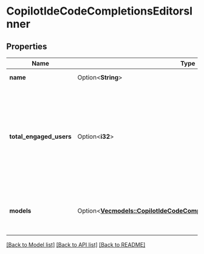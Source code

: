 # CopilotIdeCodeCompletionsEditorsInner

## Properties

Name | Type | Description | Notes
------------ | ------------- | ------------- | -------------
**name** | Option<**String**> | Name of the given editor. | [optional]
**total_engaged_users** | Option<**i32**> | Number of users who accepted at least one Copilot code completion suggestion for the given editor. Includes both full and partial acceptances. | [optional]
**models** | Option<[**Vec<models::CopilotIdeCodeCompletionsEditorsInnerModelsInner>**](copilot_ide_code_completions_editors_inner_models_inner.md)> | List of model metrics for custom models and the default model. | [optional]

[[Back to Model list]](../README.md#documentation-for-models) [[Back to API list]](../README.md#documentation-for-api-endpoints) [[Back to README]](../README.md)


